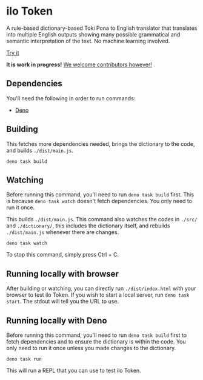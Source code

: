 # ilo Token

A rule-based dictionary-based Toki Pona to English translator that translates into multiple English outputs showing many possible grammatical and semantic interpretation of the text. No machine learning involved.

[Try it](https://ilo-token.github.io/)

**It is work in progress!** [We welcome contributors however!](./CONTRIBUTING.md)

## Dependencies

You'll need the following in order to run commands:

- [Deno](https://deno.com/)

## Building

This fetches more dependencies needed, brings the dictionary to the code, and builds `./dist/main.js`.

```
deno task build
```

## Watching

Before running this command, you'll need to run `deno task build` first. This is because `deno task watch` doesn't fetch dependencies. You only need to run it once.

This builds `./dist/main.js`. This command also watches the codes in `./src/` and `./dictionary/`, this includes the dictionary itself, and rebuilds `./dist/main.js` whenever there are changes.

```
deno task watch
```

To stop this command, simply press Ctrl + C.

## Running locally with browser

After building or watching, you can directly run `./dist/index.html` with your browser to test ilo Token. If you wish to start a local server, run `deno task start`. The stdout will tell you the URL to use.

## Running locally with Deno

Before running this command, you'll need to run `deno task build` first to fetch dependencies and to ensure the dictionary is within the code. You only need to run it once unless you made changes to the dictionary.

```
deno task run
```

This will run a REPL that you can use to test ilo Token.
